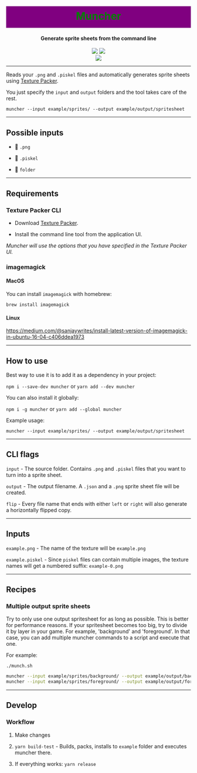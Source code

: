 <h1 align="center" style="background-color: purple; color:green; padding: 10px 0 15px 0">
  Muncher
</h1>
<h4 align="center">
  Generate sprite sheets from the command line
</h4>
<div align="center">
  <img src="https://badgen.net/npm/v/muncher?icon=npm" />
  <img src="https://badgen.net/npm/dw/muncher?icon=npm" />
</div>
<div align="center">
  <img src="https://badgen.net/github/last-commit/sajmoni/muncher?icon=github" />
</div>

---

Reads your `.png` and `.piskel` files and automatically generates sprite sheets using [Texture Packer](https://www.codeandweb.com/texturepacker).

You just specify the `input` and `output` folders and the tool takes care of the rest.

```
muncher --input example/sprites/ --output example/output/spritesheet
```

---

## Possible inputs

 - :rice_scene: `.png`

 - :movie_camera: `.piskel`

 - :file_folder: `folder`

---

## Requirements

### Texture Packer CLI

 - Download [Texture Packer](https://www.codeandweb.com/texturepacker).

 - Install the command line tool from the application UI.

_Muncher will use the options that you have specified in the Texture Packer UI._

### imagemagick

#### MacOS

You can install `imagemagick` with homebrew:

`brew install imagemagick`

#### Linux

https://medium.com/@sanjaywrites/install-latest-version-of-imagemagick-in-ubuntu-16-04-c406ddea1973

---

## How to use

Best way to use it is to add it as a dependency in your project:

`npm i --save-dev muncher` or `yarn add --dev muncher`

You can also install it globally:

`npm i -g muncher` or `yarn add --global muncher`

Example usage:

`muncher --input example/sprites/ --output example/output/spritesheet`

---

## CLI flags

`input` - The source folder. Contains `.png` and `.piskel` files that you want to turn into a sprite sheet.

`output` - The output filename. A `.json` and a `.png` sprite sheet file will be created.

`flip` - Every file name that ends with either `left` or `right` will also generate a horizontally flipped copy.

---

## Inputs

`example.png` - The name of the texture will be `example.png` 

`example.piskel` - Since `piskel` files can contain multiple images, the texture names will get a numbered suffix: `example-0.png`

---

## Recipes

### Multiple output sprite sheets

Try to only use one output spritesheet for as long as possible. This is better for performance reasons. If your spritesheet becomes too big, try to divide it by layer in your game. For example, 'background' and 'foreground'. In that case, you can add multiple muncher commands to a script and execute that one.

For example:

`./munch.sh`

```sh
muncher --input example/sprites/background/ --output example/output/background
muncher --input example/sprites/foreground/ --output example/output/foreground
```

---

## Develop

### Workflow

1. Make changes

2. `yarn build-test` - Builds, packs, installs to `example` folder and executes muncher there.

3. If everything works: `yarn release`



